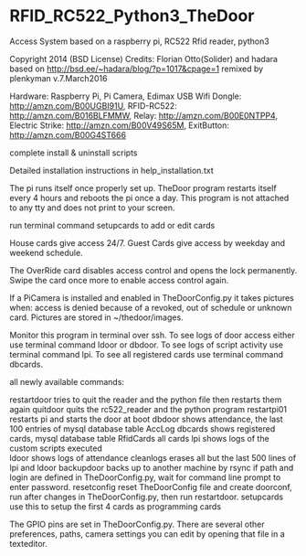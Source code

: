 # RFID_RC522_Python3_TheDoor
Access System based on a raspberry pi, RC522 Rfid reader, python3

Copyright 2014 (BSD License) Credits:  Florian Otto(Solider) and hadara
based on http://bsd.ee/~hadara/blog/?p=1017&cpage=1
remixed by plenkyman	v.7.March2016

Hardware:
Raspberry Pi, Pi Camera, Edimax USB Wifi Dongle: http://amzn.com/B00UGBI91U,
RFID-RC522: http://amzn.com/B016BLFMMW,
Relay: http://amzn.com/B00E0NTPP4,
Electric Strike: http://amzn.com/B00V49S65M,
ExitButton:  http://amzn.com/B00G4ST666

complete install & uninstall scripts

Detailed installation instructions in help_installation.txt

The pi runs itself once properly set up.
TheDoor program restarts itself every 4 hours and reboots the pi once a day.
This program is not attached to any tty and does not print to your screen.

run terminal command setupcards to add or edit cards

House cards give access 24/7.
Guest Cards give access by weekday and weekend schedule.

The OverRide card disables access control and opens the lock permanently.
Swipe the card once more to enable access control again.

If a PiCamera is installed and enabled in TheDoorConfig.py it takes pictures when:
access is denied because of a revoked, out of schedule or unknown card.
Pictures are stored in ~/thedoor/images.

Monitor this program in terminal over ssh.
To see logs of door access either use terminal command ldoor or dbdoor.
To see logs of script activity use terminal command lpi.
To see all registered cards use terminal command dbcards.

all newly available commands:

restartdoor  	tries to quit the reader and the python file then restarts them again
quitdoor		quits the rc522_reader and the python program
restartpi01		restarts pi and starts the door at boot 
dbdoor			shows attendance, the last 100 entries of mysql database table AccLog 
dbcards			shows registered cards, mysql database table RfidCards all cards
lpi				shows logs of the custom scripts executed   
ldoor			shows logs of attendance
cleanlogs		erases all but the last 500 lines of lpi and ldoor
backupdoor		backs up to another machine by rsync if path and login are defined in TheDoorConfig.py,
				wait for command line prompt to enter password.
resetconfig		reset TheDoorConfig file and create doorconf, run after changes in TheDoorConfig.py,
				then run restartdoor.
setupcards		use this to setup the first 4 cards as programming cards	

The GPIO pins are set in TheDoorConfig.py. There are several other preferences, paths, camera settings
you can edit by opening that file in a texteditor.
